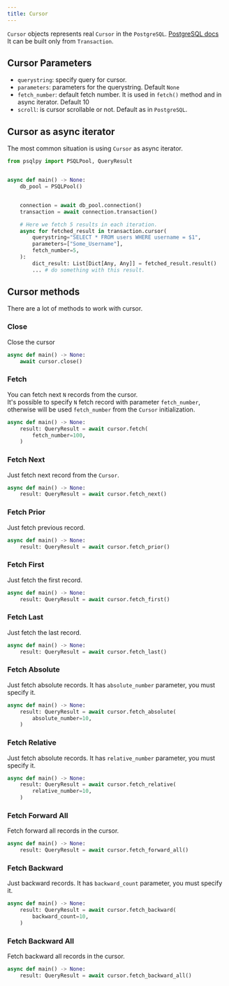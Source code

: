 ```yaml
---
title: Cursor
---
```


`Cursor` objects represents real `Cursor` in the `PostgreSQL`. [PostgreSQL docs](https://www.postgresql.org/docs/current/plpgsql-cursors.html)  
It can be built only from `Transaction`.

## Cursor Parameters

- `querystring`: specify query for cursor.
- `parameters`: parameters for the querystring. Default `None`
- `fetch_number`: default fetch number. It is used in `fetch()` method and in async iterator. Default 10
- `scroll`: is cursor scrollable or not. Default as in `PostgreSQL`.

## Cursor as async iterator

The most common situation is using `Cursor` as async iterator.

```python
from psqlpy import PSQLPool, QueryResult


async def main() -> None:
    db_pool = PSQLPool()


    connection = await db_pool.connection()
    transaction = await connection.transaction()

    # Here we fetch 5 results in each iteration.
    async for fetched_result in transaction.cursor(
        querystring="SELECT * FROM users WHERE username = $1",
        parameters=["Some_Username"],
        fetch_number=5,
    ):
        dict_result: List[Dict[Any, Any]] = fetched_result.result()
        ... # do something with this result.
```

## Cursor methods

There are a lot of methods to work with cursor.

### Close

Close the cursor

```python
async def main() -> None:
    await cursor.close()
```

### Fetch

You can fetch next `N` records from the cursor.  
It's possible to specify `N` fetch record with parameter `fetch_number`, otherwise will be used `fetch_number` from the `Cursor` initialization.

```python
async def main() -> None:
    result: QueryResult = await cursor.fetch(
        fetch_number=100,
    )
```

### Fetch Next

Just fetch next record from the `Cursor`.

```python
async def main() -> None:
    result: QueryResult = await cursor.fetch_next()
```

### Fetch Prior

Just fetch previous record.

```python
async def main() -> None:
    result: QueryResult = await cursor.fetch_prior()
```

### Fetch First

Just fetch the first record.

```python
async def main() -> None:
    result: QueryResult = await cursor.fetch_first()
```

### Fetch Last

Just fetch the last record.

```python
async def main() -> None:
    result: QueryResult = await cursor.fetch_last()
```

### Fetch Absolute

Just fetch absolute records.
It has `absolute_number` parameter, you must specify it.

```python
async def main() -> None:
    result: QueryResult = await cursor.fetch_absolute(
        absolute_number=10,
    )
```

### Fetch Relative

Just fetch absolute records.
It has `relative_number` parameter, you must specify it.

```python
async def main() -> None:
    result: QueryResult = await cursor.fetch_relative(
        relative_number=10,
    )
```

### Fetch Forward All

Fetch forward all records in the cursor.

```python
async def main() -> None:
    result: QueryResult = await cursor.fetch_forward_all()
```

### Fetch Backward

Just backward records.
It has `backward_count` parameter, you must specify it.

```python
async def main() -> None:
    result: QueryResult = await cursor.fetch_backward(
        backward_count=10,
    )
```

### Fetch Backward All

Fetch backward all records in the cursor.

```python
async def main() -> None:
    result: QueryResult = await cursor.fetch_backward_all()
```
